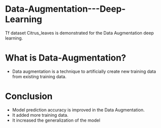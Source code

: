 # Data-Augmentation---Deep-Learning
Tf dataset Citrus_leaves is demonstrated for the Data Augmentation deep learning.
# What is Data-Augmentation?
- Data augmentation is a technique to artificially create new training data from existing training data.
# Conclusion
- Model prediction accuracy is improved in the Data Augmentation.
- It added more training data.
- It increased the generalization of the model
